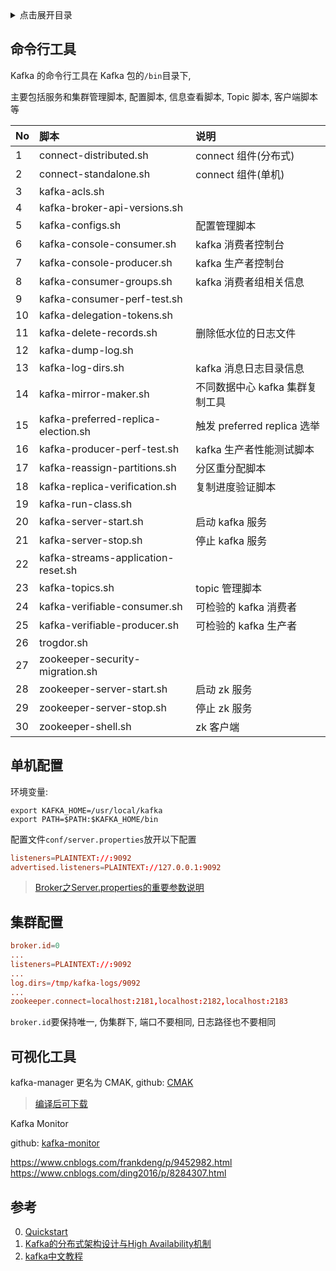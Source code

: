 <details>
<summary>点击展开目录</summary>
<!-- TOC -->

- [命令行工具](#命令行工具)
- [单机配置](#单机配置)
- [集群配置](#集群配置)
- [可视化工具](#可视化工具)
- [参考](#参考)

<!-- /TOC -->
</details>

## 命令行工具

Kafka 的命令行工具在 Kafka 包的`/bin`目录下,

主要包括服务和集群管理脚本, 配置脚本, 信息查看脚本, Topic 脚本, 客户端脚本等

| No   | 脚本                                | 说明                            |
| :--- | :---------------------------------- | :------------------------------ |
| 1    | connect-distributed.sh              | connect 组件(分布式)            |
| 2    | connect-standalone.sh               | connect 组件(单机)              |
| 3    | kafka-acls.sh                       |                                 |
| 4    | kafka-broker-api-versions.sh        |                                 |
| 5    | kafka-configs.sh                    | 配置管理脚本                    |
| 6    | kafka-console-consumer.sh           | kafka 消费者控制台              |
| 7    | kafka-console-producer.sh           | kafka 生产者控制台              |
| 8    | kafka-consumer-groups.sh            | kafka 消费者组相关信息          |
| 9    | kafka-consumer-perf-test.sh         |                                 |
| 10   | kafka-delegation-tokens.sh          |                                 |
| 11   | kafka-delete-records.sh             | 删除低水位的日志文件            |
| 12   | kafka-dump-log.sh                   |                                 |
| 13   | kafka-log-dirs.sh                   | kafka 消息日志目录信息          |
| 14   | kafka-mirror-maker.sh               | 不同数据中心 kafka 集群复制工具 |
| 15   | kafka-preferred-replica-election.sh | 触发 preferred replica 选举     |
| 16   | kafka-producer-perf-test.sh         | kafka 生产者性能测试脚本        |
| 17   | kafka-reassign-partitions.sh        | 分区重分配脚本                  |
| 18   | kafka-replica-verification.sh       | 复制进度验证脚本                |
| 19   | kafka-run-class.sh                  |                                 |
| 20   | kafka-server-start.sh               | 启动 kafka 服务                 |
| 21   | kafka-server-stop.sh                | 停止 kafka 服务                 |
| 22   | kafka-streams-application-reset.sh  |                                 |
| 23   | kafka-topics.sh                     | topic 管理脚本                  |
| 24   | kafka-verifiable-consumer.sh        | 可检验的 kafka 消费者           |
| 25   | kafka-verifiable-producer.sh        | 可检验的 kafka 生产者           |
| 26   | trogdor.sh                          |                                 |
| 27   | zookeeper-security-migration.sh     |                                 |
| 28   | zookeeper-server-start.sh           | 启动 zk 服务                    |
| 29   | zookeeper-server-stop.sh            | 停止 zk 服务                    |
| 30   | zookeeper-shell.sh                  | zk 客户端                       |

## 单机配置

环境变量:
```shell
export KAFKA_HOME=/usr/local/kafka
export PATH=$PATH:$KAFKA_HOME/bin
```

配置文件`conf/server.properties`放开以下配置
```conf
listeners=PLAINTEXT://:9092
advertised.listeners=PLAINTEXT://127.0.0.1:9092
```

> [Broker之Server.properties的重要参数说明](https://blog.csdn.net/nuaazhaofeng/article/details/77644426)

## 集群配置

```conf
broker.id=0
...
listeners=PLAINTEXT://:9092
...
log.dirs=/tmp/kafka-logs/9092
...
zookeeper.connect=localhost:2181,localhost:2182,localhost:2183
```

`broker.id`要保持唯一, 伪集群下, 端口不要相同, 日志路径也不要相同

## 可视化工具

kafka-manager 更名为 CMAK, github: [CMAK](https://github.com/yahoo/CMAK/)

> [编译后可下载](https://blog.wolfogre.com/posts/kafka-manager-download/)

Kafka Monitor

github: [kafka-monitor](https://github.com/linkedin/kafka-monitor)

https://www.cnblogs.com/frankdeng/p/9452982.html
https://www.cnblogs.com/ding2016/p/8284307.html

## 参考

0. [Quickstart](https://kafka.apache.org/quickstart)
1. [Kafka的分布式架构设计与High Availability机制](http://josh-persistence.iteye.com/blog/2234636)
2. [kafka中文教程](http://orchome.com/kafka/index#/collapse-1005)
